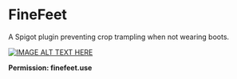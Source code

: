 # FineFeet
A Spigot plugin preventing crop trampling when not wearing boots.

[![IMAGE ALT TEXT HERE](https://img.youtube.com/vi/cSJZQqXA1P8/0.jpg)](https://www.youtube.com/watch?v=cSJZQqXA1P8)

**Permission: finefeet.use**
